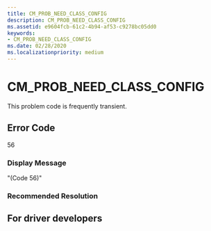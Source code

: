 ```yaml
---
title: CM_PROB_NEED_CLASS_CONFIG
description: CM_PROB_NEED_CLASS_CONFIG
ms.assetid: e9604fcb-61c2-4b94-af53-c9278bc05dd0
keywords:
- CM_PROB_NEED_CLASS_CONFIG
ms.date: 02/28/2020
ms.localizationpriority: medium
---
```


# CM_PROB_NEED_CLASS_CONFIG

This problem code is frequently transient.


## Error Code

56

### Display Message

"(Code 56)"


### Recommended Resolution


## For driver developers

